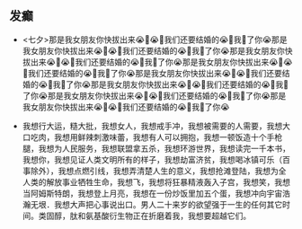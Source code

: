 ## 发癫

- <七夕>那是我女朋友你快拔出来😭👊😭👊我们还要结婚的😭👊我🦈了你😭那是我女朋友你快拔出来😭👊😭👊我们还要结婚的😭👊我🦈了你😭那是我女朋友你快拔出来😭👊😭👊我们还要结婚的😭👊我🦈了你😭那是我女朋友你快拔出来😭👊😭👊我们还要结婚的😭👊我🦈了你😭那是我女朋友你快拔出来😭👊😭👊我们还要结婚的😭👊我🦈了你😭那是我女朋友你快拔出来😭👊😭👊我们还要结婚的😭👊我🦈了你😭那是我女朋友你快拔出来😭👊😭👊我们还要结婚的😭👊我🦈了你😭那是我女朋友你快拔出来😭👊😭👊我们还要结婚的😭👊我🦈了你😭


- 我想行大运，糙大批，我想女人，我想戒手冲，我想被需要的人需要，我想大口吃肉，我想用鲜辣刺激味蕾，我想有人可以拥抱，我想一顿饭造十个手枪腿，我想为人民服务，我想联盟拿五杀，我想环游世界，我想读完一千本书，我想你，我想见证人类文明所有的样子，我想劫富济贫，我想喝冰镇可乐（百事除外），我想点燃引线，我想弄清楚人生的意义，我想抢滩登陆，我想为全人类的解放事业牺牲生命，我想飞，我想将狂暴精液轰入子宫，我想笑，我想当阿姆斯特朗，我想登上月亮，我想在一份炒饭里加五个蛋，我想冲向宇宙浩瀚无垠．我想大声把心事说出口。男人二十来岁的欲望强于一生的任何其它时间。类固醇，肽和氨基酸衍生物正在折磨着我，我想要超越它们。
